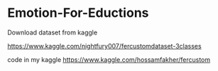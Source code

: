 # Emotion-For-Eductions

Download dataset from kaggle

https://www.kaggle.com/nightfury007/fercustomdataset-3classes

code in my kaggle
https://www.kaggle.com/hossamfakher/fercustom
